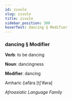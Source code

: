 ```yaml
---
id: zıvulo
slug: zıvulo
title: zıvulo
sidebar_position: 300
hoverText: dancing § Modifier
---
```


### dancing § Modifier

**Verb**: to be dancing

**Noun**: dancingness

**Modifier**: dancing

Amharic č̣əfära [tʃʼɨfəra]

*Afroasiatic Language Family*